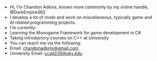 - Hi, I’m Chandon Adkins, known more commonly by my online handle, @DarkEmpire362
- I develop a lot of mods and work on miscellaneous, typically game and AI related programming projects.
- I'm currently:
- Learning the Monogame Framework for game development in C#
- Taking introductory courses on C++ at University
- You can reach me via the following:
- Email: chandonadkins@gmail.com
- University Email: ccad226@uky.edu

<!--
**ccad226/ccad226** is a ✨ _special_ ✨ repository because its `README.md` (this file) appears on your GitHub profile.

Here are some ideas to get you started:

- 🔭 I’m currently working on ...
- 🌱 I’m currently learning ...
- 👯 I’m looking to collaborate on ...
- 🤔 I’m looking for help with ...
- 💬 Ask me about ...
- 📫 How to reach me: ...
- 😄 Pronouns: ...
- ⚡ Fun fact: ...
-->
